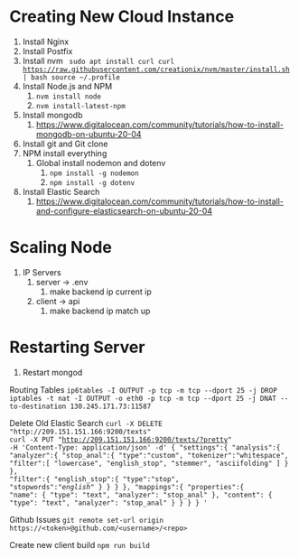 # Creating New Cloud Instance
1. Install Nginx
2. Install Postfix
3. Install nvm 
   <code>
      sudo apt install curl 
      curl https://raw.githubusercontent.com/creationix/nvm/master/install.sh | bash 
      source ~/.profile 
   </code>
4. Install Node.js and NPM
   1. `nvm install node`
   2. `nvm install-latest-npm`
5. Install mongodb
   1. https://www.digitalocean.com/community/tutorials/how-to-install-mongodb-on-ubuntu-20-04
6. Install git and Git clone 
7. NPM install everything
   1. Global install nodemon and dotenv
      1. `npm install -g nodemon`
      2. `npm install -g dotenv`
8. Install Elastic Search
   1. https://www.digitalocean.com/community/tutorials/how-to-install-and-configure-elasticsearch-on-ubuntu-20-04

# Scaling Node
1. IP Servers
   1. server -> .env
      1. make backend ip current ip
   2. client -> api
      1. make backend ip match up
# Restarting Server
1. Restart mongod

Routing Tables
`ip6tables -I OUTPUT -p tcp -m tcp --dport 25 -j DROP`
`iptables -t nat -I OUTPUT -o eth0 -p tcp -m tcp --dport 25 -j DNAT --to-destination 130.245.171.73:11587`

Delete Old Elastic Search
`curl -X DELETE "http://209.151.151.166:9200/texts"`
<code>
curl -X PUT "http://209.151.151.166:9200/texts/?pretty" -H 'Content-Type: application/json' -d'
{
   "settings":{
      "analysis":{
         "analyzer":{
            "stop_anal":{
               "type":"custom",
               "tokenizer":"whitespace",
               "filter":[
                  "lowercase",
                  "english_stop",
                  "stemmer",
                  "asciifolding"
               ]
            }
         },
         "filter":{
            "english_stop":{
               "type":"stop",
               "stopwords":"_english_"
            }
         }
      }
   },
   "mappings":{
     "properties":{
       "name": {
         "type": "text",
         "analyzer": "stop_anal"
       },
       "content": {
         "type": "text",
         "analyzer": "stop_anal"
       }
     }
   }
 }
'
</code>

Github Issues
`git remote set-url origin https://<token>@github.com/<username>/<repo>`

Create new client build
`npm run build`